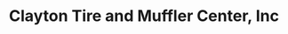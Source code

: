 ---
title: "Clayton Tire and Muffler Center, Inc"
url: /clayton/clayton-tire-and-muffler-center-inc/
shop: car repair
---